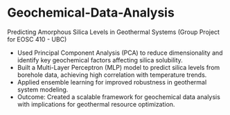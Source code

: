 # Geochemical-Data-Analysis
Predicting Amorphous Silica Levels in Geothermal Systems
(Group Project for EOSC 410 - UBC)
- Used Principal Component Analysis (PCA) to reduce dimensionality and identify key geochemical factors affecting silica solubility.
- Built a Multi-Layer Perceptron (MLP) model to predict silica levels from borehole data, achieving high correlation with temperature trends.
- Applied ensemble learning for improved robustness in geothermal system modeling.
- Outcome: Created a scalable framework for geochemical data analysis with implications for geothermal resource optimization. 
